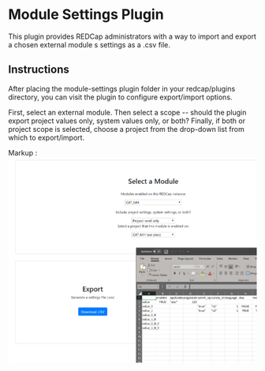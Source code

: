 # Module Settings Plugin #

This plugin provides REDCap administrators with a way to import and export a chosen external module s settings as a .csv file.

## Instructions ##

After placing the module-settings plugin folder in your redcap/plugins directory, you can visit the plugin to configure export/import options.

First, select an external module.
Then select a scope -- should the plugin export project values only, system values only, or both?
Finally, if both or project scope is selected, choose a project from the drop-down list from which to export/import.

Markup : ![Plugin interface with export button shown](/docs/export_pic.PNG)